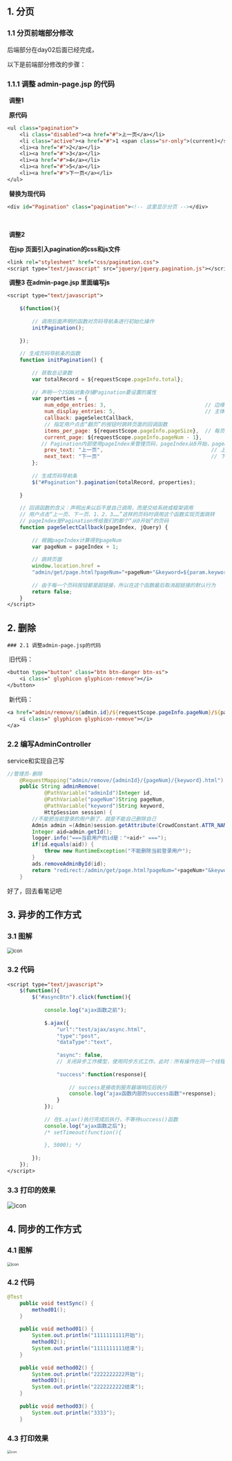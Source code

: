## 1. 分页

### 1.1 分页前端部分修改

后端部分在day02后面已经完成，

以下是前端部分修改的步骤：

### 1.1.1 调整 admin-page.jsp 的代码

​	**调整1**

​	**原代码**

```jsp
<ul class="pagination">
    <li class="disabled"><a href="#">上一页</a></li>
	<li class="active"><a href="#">1 <span class="sr-only">(current)</span></a></li>
	<li><a href="#">2</a></li>
	<li><a href="#">3</a></li>
	<li><a href="#">4</a></li>
	<li><a href="#">5</a></li>
	<li><a href="#">下一页</a></li>
</ul>
```

​	**替换为现代码**

```jsp
<div id="Pagination" class="pagination"><!-- 这里显示分页 --></div>
```

​	

​	**调整2**

​	**在jsp 页面引入pagination的css和js文件**

```jsp
<link rel="stylesheet" href="css/pagination.css">
<script type="text/javascript" src="jquery/jquery.pagination.js"></script>
```



​	**调整3 在admin-page.jsp 里面编写js**

```jsp
<script type="text/javascript">
	
	$(function(){
		
		// 调用后面声明的函数对页码导航条进行初始化操作
		initPagination();
		
	});
	
	// 生成页码导航条的函数
	function initPagination() {
		
		// 获取总记录数
		var totalRecord = ${requestScope.pageInfo.total};
		
		// 声明一个JSON对象存储Pagination要设置的属性
		var properties = {
			num_edge_entries: 3,								// 边缘页数
			num_display_entries: 5,								// 主体页数
			callback: pageSelectCallback,						
            // 指定用户点击“翻页”的按钮时跳转页面的回调函数
			items_per_page: ${requestScope.pageInfo.pageSize},	// 每页要显示的数据的数量
			current_page: ${requestScope.pageInfo.pageNum - 1},	
           // Pagination内部使用pageIndex来管理页码，pageIndex从0开始，pageNum从1开始，所以要减一
			prev_text: "上一页",									// 上一页按钮上显示的文本
			next_text: "下一页"									// 下一页按钮上显示的文本
		};
		
		// 生成页码导航条
		$("#Pagination").pagination(totalRecord, properties);
		
	}
	
	// 回调函数的含义：声明出来以后不是自己调用，而是交给系统或框架调用
	// 用户点击“上一页、下一页、1、2、3……”这样的页码时调用这个函数实现页面跳转
	// pageIndex是Pagination传给我们的那个“从0开始”的页码
	function pageSelectCallback(pageIndex, jQuery) {
		
		// 根据pageIndex计算得到pageNum
		var pageNum = pageIndex + 1;
		
		// 跳转页面
		window.location.href =
        "admin/get/page.html?pageNum="+pageNum+"&keyword=${param.keyword}";
		
		// 由于每一个页码按钮都是超链接，所以在这个函数最后取消超链接的默认行为
		return false;
	}
</script>
```



## 2. 删除

	### 2.1 调整admin-page.jsp的代码

​	旧代码：

```jsp
<button type="button" class="btn btn-danger btn-xs">
	<i class=" glyphicon glyphicon-remove"></i>
</button>
```

​	新代码：

```jsp
<a href="admin/remove/${admin.id}/${requestScope.pageInfo.pageNum}/${param.keyword}.html" class="btn btn-danger btn-xs">
	<i class=" glyphicon glyphicon-remove"></i>
</a>
```

### 2.2 编写AdminController

service和实现自己写

```java
//管理员-删除
	@RequestMapping("admin/remove/{adminId}/{pageNum}/{keyword}.html")
	public String adminRemove(
			@PathVariable("adminId")Integer id,
			@PathVariable("pageNum")String pageNum,
			@PathVariable("keyword")String keyword,
			HttpSession session) {
		//不能把当前登录的用户删了，就是不能自己删除自己
		Admin admin =(Admin)session.getAttribute(CrowdConstant.ATTR_NAME_LOGIN_ADMIN);
		Integer aid=admin.getId();
		logger.info("===当前用户的id是："+aid+" ===");
		if(id.equals(aid)) {
			throw new RuntimeException("不能删除当前登录用户");
		}
		ads.removeAdminById(id);
		return "redirect:/admin/get/page.html?pageNum="+pageNum+"&keyword="+keyword;
	}
```

好了，回去看笔记吧



## 3. 异步的工作方式

### 3.1 图解

<img src="md-img/2020-09-14_09-16-50.png" alt="icon" style="zoom: 80%;" />

### 3.2 代码

```jsp
<script type="text/javascript">
	$(function(){
		$("#asyncBtn").click(function(){
			
			console.log("ajax函数之前");
			
			$.ajax({
				"url":"test/ajax/async.html",
				"type":"post",
				"dataType":"text",
                
				"async": false,		
                // 关闭异步工作模型，使用同步方式工作。此时：所有操作在同一个线程内按顺序完成
                
				"success":function(response){
					
					// success是接收到服务器端响应后执行
					console.log("ajax函数内部的success函数"+response);
				}
			});
			
			// 在$.ajax()执行完成后执行，不等待success()函数
			console.log("ajax函数之后");
			/* setTimeout(function(){
				
			}, 5000); */
			
		});
	});
</script>
```

### 3.3 打印的效果

![icon](md-img/2020-09-14_09-20-07.png)



## 4. 同步的工作方式

### 4.1 图解

<img src="md-img/2020-09-14_09-27-40.png" alt="icon" style="zoom:60%;" />

### 4.2 代码

```java
@Test
	public void testSync() {
		method01();
	}
	
	public void method01() {
		System.out.println("1111111111开始");
		method02();
		System.out.println("1111111111结束");
	}
	
	public void method02() {
		System.out.println("2222222222开始");
		method03();
		System.out.println("2222222222结束");
	}
	
	public void method03() {
		System.out.println("3333");
	}
```

### 4.3 打印效果

<img src="md-img/2020-09-14_09-33-20.png" alt="icon" style="zoom:50%;" />